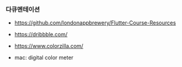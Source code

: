 ### 다큐멘테이션 
* https://github.com/londonappbrewery/Flutter-Course-Resources

* https://dribbble.com/

* https://www.colorzilla.com/

* mac: digital color meter
